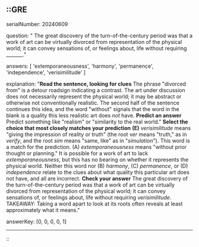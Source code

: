 ::GRE
---

serialNumber: 20240609

question: " The great discovery of the turn-of-the-century period was that a work of art can be virtually divorced from representation of the physical world; it can convey sensations of, or feelings about, life without requiring _______."

answers: [
  'extemporaneousness',
  'harmony',
  'permanence',
  'independence',
  'verisimilitude'
]

explanation: "<strong>Read the sentence, looking for clues</strong> The phrase \"divorced from\" is a detour roadsign indicating a contrast. The art under discussion does not necessarily represent the physical world; it may be abstract or otherwise not conventionally realistic. The second half of the sentence continues this idea, and the word \"without\" signals that the word in the blank is a quality this less realistic art does <i>not</i> have. <strong>Predict an answer</strong> Predict something like \"realism\" or \"similarity to the real world.\" <strong>Select the choice that most closely matches your prediction</strong> <strong>(E)</strong> <i>verisimilitude</i> means \"giving the impression of reality or truth\" (the root <i>ver</i> means \"truth,\" as in <i>verify</i>, and the root <i>sim</i> means \"same, like\" as in \"<i>simulation</i>\"). This word is a match for the prediction. (A) <i>extemporaneousness</i> means \"without prior thought or planning.\" It is possible for a work of art to lack <i>extemporaneousness</i>, but this has no bearing on whether it represents the physical world. Neither this word nor (B) <i>harmony</i>, (C) <i>permanence</i>, or (D) <i>independence</i> relate to the clues about what quality this particular art does not have, and all are incorrect. <strong>Check your answer</strong> The great discovery of the turn-of-the-century period was that a work of art can be virtually divorced from representation of the physical world; it can convey sensations of, or feelings about, life without requiring <i>verisimilitude</i>. TAKEAWAY: Taking a word apart to look at its roots often reveals at least approximately what it means."

answerKey: [0, 0, 0, 0, 1]

---
::